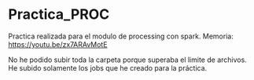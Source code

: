 # Practica_PROC
Practica realizada para el modulo de processing con spark.
Memoria:
https://youtu.be/zx7ARAvMotE

No he podido subir toda la carpeta porque superaba el limite de archivos. He subido solamente los jobs que he creado para la práctica.
